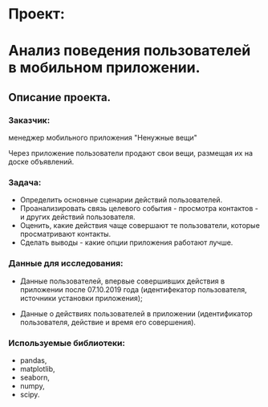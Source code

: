 # Проект: 

# Анализ поведения пользователей в мобильном приложении.
## Описание проекта.
### Заказчик: 

менеджер мобильного приложения "Ненужные вещи"

Через приложение пользователи продают свои вещи, размещая их на доске объявлений.

### Задача: 

- Определить основные сценарии действий пользователей.
- Проанализировать связь целевого события - просмотра контактов - и других действий пользователя.
- Оценить, какие действия чаще совершают те пользователи, которые просматривают контакты.
- Сделать выводы - какие опции приложения работают лучше.

### Данные для исследования:

- Данные пользователей, впервые совершивших действия в приложении после 07.10.2019 года (идентифекатор пользователя, источники установки приложения);

- Данные о действиях пользователей в приложении (идентификатор пользователя, действие и время его совершения). 

### Используемые библиотеки:

- pandas,
- matplotlib,
- seaborn,
- numpy,
- scipy.
